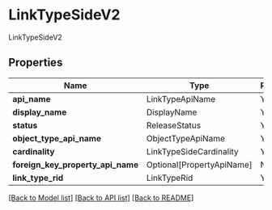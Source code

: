 # LinkTypeSideV2

LinkTypeSideV2

## Properties
| Name | Type | Required | Description |
| ------------ | ------------- | ------------- | ------------- |
**api_name** | LinkTypeApiName | Yes |  |
**display_name** | DisplayName | Yes |  |
**status** | ReleaseStatus | Yes |  |
**object_type_api_name** | ObjectTypeApiName | Yes |  |
**cardinality** | LinkTypeSideCardinality | Yes |  |
**foreign_key_property_api_name** | Optional[PropertyApiName] | No |  |
**link_type_rid** | LinkTypeRid | Yes |  |


[[Back to Model list]](../../../README.md#models-v1-link) [[Back to API list]](../../README.md#documentation-for-api-endpoints) [[Back to README]](../../README.md)
